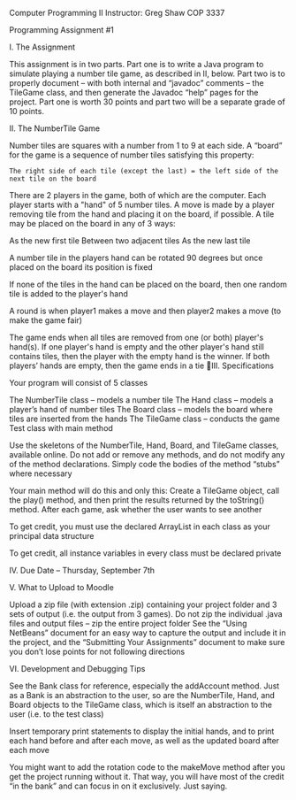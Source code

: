 Computer Programming II				    			Instructor: Greg Shaw
COP 3337		
					    
Programming Assignment #1

I.  The Assignment

This assignment is in two parts.  Part one is to write a Java program to simulate playing a number tile game, as described in II, below.  Part two is to properly document – with both internal and “javadoc” comments – the TileGame class, and then generate the Javadoc “help” pages for the project.  Part one is worth 30 points and part two will be a separate grade of 10 points.


II.  The NumberTile Game

Number tiles are squares with a number from 1 to 9 at each side. A “board” for the game is a sequence of number tiles satisfying this property:

	The right side of each tile (except the last) = the left side of the next tile on the board

There are 2 players in the game, both of which are the computer. Each player starts with a "hand" of 5 number tiles.  A move is made by a player removing tile from the hand and placing it on the board, if possible.   A tile may be placed on the board in any of 3 ways:

As the new first tile 
Between two adjacent tiles
As the new last tile

A number tile in the players hand can be rotated 90 degrees but once placed on the board its position is fixed  

If none of the tiles in the hand can be placed on the board, then one random tile is added to the player's hand 

A round is when player1 makes a move and then player2 makes a move (to make the game fair)  

The game ends when all tiles are removed from one (or both) player's hand(s).  If one player's hand is empty and the other player's hand still contains tiles, then the player with the empty hand is the winner.  If both players’ hands are empty, then the game ends in a tie
III.  Specifications

Your program will consist of 5 classes

The NumberTile class – models a number tile
The Hand class – models a player’s hand of number tiles
The Board class – models the board where tiles are inserted from the hands
The TileGame class – conducts the game
Test class with main method 

Use the skeletons of the NumberTile, Hand, Board, and TileGame classes, available online.  Do not add or remove any methods, and do not modify any of the method declarations.  Simply code the bodies of the method “stubs” where necessary

Your main method will do this and only this:  Create a TileGame object,  call the play() method, and then print the results returned by the toString() method.  After each game, ask whether the user wants to see another

To get credit, you must use the declared ArrayList in each class as your principal data structure

To get credit, all instance variables in every class must be declared private


IV.  Due Date – Thursday,  September 7th


V.  What to Upload to Moodle

Upload a zip file (with extension .zip) containing your project folder and 3 sets of output (i.e. the output from 3 games).  Do not zip the individual .java files and output files – zip the entire project folder
See the “Using NetBeans” document for an easy way to capture the output and include it in the project, and the “Submitting Your Assignments” document to make sure you don’t lose points for not following directions


VI.  Development and Debugging Tips

See the Bank class for reference, especially the addAccount method.  Just as a Bank is an abstraction to the user, so are the NumberTile, Hand, and Board objects to the TileGame class, which is itself an abstraction to the user (i.e. to the test class)

Insert temporary print statements to display the initial hands, and to print each hand before and after each move, as well as the updated board after each move

You might want to add the rotation code to the makeMove method after you get the project running without it.   That way, you will have most of the credit “in the bank” and can focus in on it exclusively.  Just saying.
